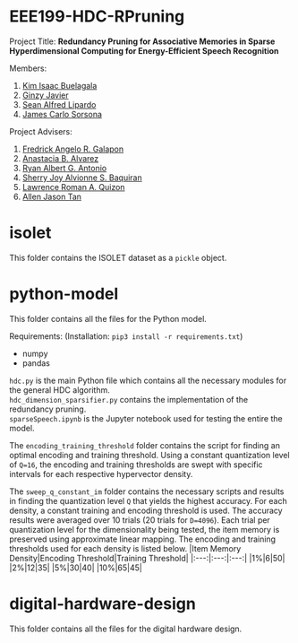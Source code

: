# EEE199-HDC-RPruning

Project Title: **Redundancy Pruning for Associative Memories in Sparse Hyperdimensional Computing for Energy-Efficient Speech Recognition**

Members:
1. [Kim Isaac Buelagala](https://mail.google.com/mail/?view=cm&source=mailto&to=kim.buelagala@eee.upd.edu.ph)
2. [Ginzy Javier](https://mail.google.com/mail/?view=cm&source=mailto&to=ginzy.javier@eee.upd.edu.ph)
3. [Sean Alfred Lipardo](https://mail.google.com/mail/?view=cm&source=mailto&to=sean.lipardo@eee.upd.edu.ph)
4. [James Carlo Sorsona](https://mail.google.com/mail/?view=cm&source=mailto&to=james.sorsona@eee.upd.edu.ph)

Project Advisers:
1. [Fredrick Angelo R. Galapon](https://mail.google.com/mail/?view=cm&source=mailto&to=fredrick.galapon@eee.upd.edu.ph)
2. [Anastacia B. Alvarez](https://mail.google.com/mail/?view=cm&source=mailto&to=anastacia.alvarez@eee.upd.edu.ph)
3. [Ryan Albert G. Antonio](https://mail.google.com/mail/?view=cm&source=mailto&to=ryan.albert.antonio@eee.upd.edu.ph)
4. [Sherry Joy Alvionne S. Baquiran](https://mail.google.com/mail/?view=cm&source=mailto&to=alvionne.baquiran@eee.upd.edu.ph)
5. [Lawrence Roman A. Quizon](https://mail.google.com/mail/?view=cm&source=mailto&to=lawrence.quizon@eee.upd.edu.ph)
6. [Allen Jason Tan](https://mail.google.com/mail/?view=cm&source=mailto&to=allen.jason.tan@eee.upd.edu.ph)

# isolet
This folder contains the ISOLET dataset as a `pickle` object.


# python-model
This folder contains all the files for the Python model.

Requirements: (Installation: `pip3 install -r requirements.txt`)
* numpy
* pandas

`hdc.py` is the main Python file which contains all the necessary modules for the general HDC algorithm. \
`hdc_dimension_sparsifier.py` contains the implementation of the redundancy pruning. \
`sparseSpeech.ipynb` is the Jupyter notebook used for testing the entire the model. 

The `encoding_training_threshold` folder contains the script for finding an optimal encoding and training threshold. Using a constant quantization level of `Q=16`, the encoding and training thresholds are swept with specific intervals for each respective hypervector density.

The `sweep_q_constant_im` folder contains the necessary scripts and results in finding the quantization level `Q` that yields the highest accuracy. For each density, a constant training and encoding threshold is used. The accuracy results were averaged over 10 trials (20 trials for `D=4096`). Each trial per quantization level for the dimensionality being tested, the item memory is preserved using approximate linear mapping.
The encoding and training thresholds used for each density is listed below.
|Item Memory Density|Encoding Threshold|Training Threshold|
|:---:|:---:|:---:|
|1%|6|50|
|2%|12|35|
|5%|30|40|
|10%|65|45|


# digital-hardware-design
This folder contains all the files for the digital hardware design.

